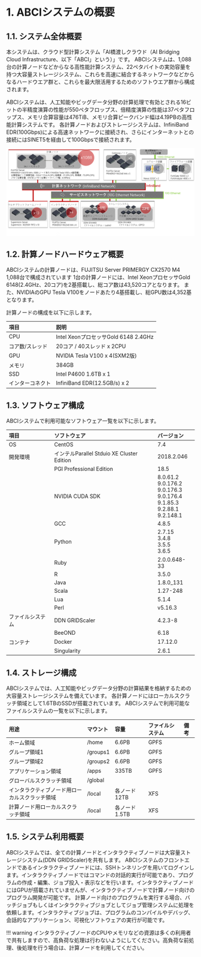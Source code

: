# 1. ABCIシステムの概要

## 1.1. システム全体概要

本システムは、クラウド型計算システム「AI橋渡しクラウド（AI Bridging Cloud Infrastructure、以下「ABCI」という）」です。
ABCIシステムは、1,088台の計算ノードなどからなる高性能計算システム、22ペタバイトの実効容量を持つ大容量ストレージシステム、これらを高速に結合するネットワークなどからなるハードウエア群と、これらを最大限活用するためのソフトウエア群から構成されます。

ABCIシステムは、人工知能やビッグデータ分野の計算処理で有効とされる16ビットの半精度演算の性能が550ペタフロップス、倍精度演算の性能は37ペタフロップス、メモリ合算容量は476TiB、メモリ合算ピークバンド幅は4.19PBの高性能計算システムです。
各計算ノードおよびストレージシステムは、InfiniBand EDR(100Gbps)による高速ネットワークに接続され、さらにインターネットとの接続にはSINET5を経由して100Gbpsで接続されます。

![Screenshot](img/abci_system_ja.png) 

## 1.2. 計算ノードハードウェア概要

ABCIシステムの計算ノードは、FUJITSU Server PRIMERGY CX2570 M4 1,088台で構成されています
1台の計算ノードには、Intel XeonプロセッサGold 6148(2.4GHz、20コア)を2基搭載し、総コア数は43,520コアとなります。
また、NVIDIAのGPU Tesla V100をノードあたり4基搭載し、総GPU数は4,352基となります。

計算ノードの構成を以下に示します。

| 項目 | 説明 |
|:--|:--|
| CPU | Intel XeonプロセッサGold 6148 2.4GHz |
| コア数/スレッド | 20コア / 40スレッド x 2CPU |
| GPU | NVIDIA Tesla V100 x 4(SXM2版) |
| メモリ | 384GB |
| SSD | Intel P4600 1.6TB x 1 |
| インターコネクト | InfiniBand EDR(12.5GB/s) x 2 |

## 1.3. ソフトウェア構成

ABCIシステムで利用可能なソフトウェア一覧を以下に示します。

| 項目 | ソフトウェア |バージョン|
|:--|:--|:--|
|OS|CentOS|7.4|
|開発環境|インテルParallel Stduio XE Cluster Edition|2018.2.046|
| |PGI Professional Edition|18.5|
| |NVIDIA CUDA SDK|8.0.61.2<br>9.0.176.2<br>9.0.176.3<br> 9.0.176.4<br>9.1.85.3<br>9.2.88.1<br>9.2.148.1|
| |GCC|4.8.5|
| |Python|2.7.15<br>3.4.8<br>3.5.5<br>3.6.5|
| |Ruby|2.0.0.648-33|
| |R|3.5.0|
| |Java|1.8.0_131|
| |Scala|1.27-248|
| |Lua|5.1.4|
| |Perl|v5.16.3|
|ファイルシステム|DDN GRIDScaler|4.2.3-8|
| |BeeOND|6.18|
|コンテナ|Docker|17.12.0|
| |Singularity|2.6.1|


## 1.4. ストレージ構成

ABCIシステムでは、人工知能やビッグデータ分野の計算結果を格納するための大容量ストレージシステムを備えています。
各計算ノードにはローカルスクラッチ領域として1.6TBのSSDが搭載されています。
ABCIシステムで利用可能なファイルシステムの一覧を以下に示します。

| 用途 | マウント | 容量 | ファイルシステム | 備考 |
|:--|:--|:--|:--|:--|
| ホーム領域 | /home | 6.6PB | GPFS | |
| グループ領域1 | /groups1 | 6.6PB | GPFS | | 
| グループ領域2 | /groups2 | 6.6PB |  GPFS | |
| アプリケーション領域 | /apps | 335TB | GPFS | |
| グローバルスクラッチ領域 | /global |  | |
| インタラクティブノード用ローカルスクラッチ領域 | /local | 各ノード12TB | XFS | |
| 計算ノード用ローカルスクラッチ領域 | /local | 各ノード1.5TB | XFS | |

## 1.5. システム利用概要

ABCIシステムでは、全ての計算ノードとインタラクティブノードは大容量ストレージシステム(DDN GRIDScaler)を共有します。
ABCIシステムのフロントエンドであるインタラクティブノードには、SSHトンネリングを用いてログインします。インタラクティブノードではコマンドの対話的実行が可能であり、プログラムの作成・編集、ジョブ投入・表示などを行います。インタラクティブノードにはGPUが搭載されていませんが、インタラクティブノードで計算ノード向けのプログラム開発が可能です。
計算ノード向けのプログラムを実行する場合、バッチジョブもしくはインタラクティブジョブとしてジョブ管理システムに処理を依頼します。インタラクティブジョブは、プログラムのコンパイルやデバッグ、会話的なアプリケーション、可視化ソフトウェアの実行が可能です。


!!! warning
    インタラクティブノードのCPUやメモリなどの資源は多くの利用者で共有しますので、高負荷な処理は行わないようにしてください。高負荷な前処理、後処理を行う場合は、計算ノードを利用してください。
